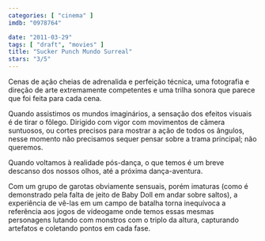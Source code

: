 ```yaml
---
categories: [ "cinema" ]
imdb: "0978764"

date: "2011-03-29"
tags: [ "draft", "movies" ]
title: "Sucker Punch Mundo Surreal"
stars: "3/5"
---
```

Cenas de ação cheias de adrenalida e perfeição técnica, uma fotografia e direção de arte extremamente competentes e uma trilha sonora que parece que foi feita para cada cena.

Quando assistimos os mundos imaginários, a sensação dos efeitos visuais é de tirar o fôlego. Dirigido com vigor com movimentos de câmera suntuosos, ou cortes precisos para mostrar a ação de todos os ângulos, nesse momento não precisamos sequer pensar sobre a trama principal; não queremos.

Quando voltamos à realidade pós-dança, o que temos é um breve descanso dos nossos olhos, até a próxima dança-aventura.

Com um grupo de garotas obviamente sensuais, porém imaturas (como é demonstrado pela falta de jeito de Baby Doll em andar sobre saltos), a experiência de vê-las em um campo de batalha torna inequívoca a referência aos jogos de vídeogame onde temos essas mesmas personagens lutando com monstros com o triplo da altura, capturando artefatos e coletando pontos em cada fase.
